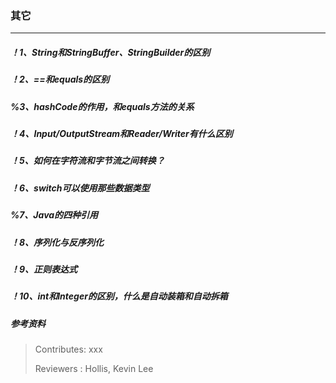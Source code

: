 ### 其它

---

##### ！1、String和StringBuffer、StringBuilder的区别


##### ！2、==和equals的区别


##### %3、hashCode的作用，和equals方法的关系


##### ！4、Input/OutputStream和Reader/Writer有什么区别


##### ！5、如何在字符流和字节流之间转换？


##### ！6、switch可以使用那些数据类型


##### %7、Java的四种引用


##### ！8、序列化与反序列化


##### ！9、正则表达式


##### ！10、int和Integer的区别，什么是自动装箱和自动拆箱


##### 参考资料


>Contributes: xxx
>
>Reviewers : Hollis, Kevin Lee
